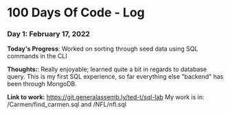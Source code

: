# 100 Days Of Code - Log

### Day 1: February 17, 2022 

**Today's Progress**: Worked on sorting through seed data using SQL commands in the CLI

**Thoughts:**: Really enjoyable; learned quite a bit in regards to database query. This is my first SQL experience, so far everything else "backend" has been through MongoDB.

**Link to work:** https://git.generalassemb.ly/ted-t/sql-lab My work is in: /Carmen/find_carmen.sql and /NFL/nfl.sql


